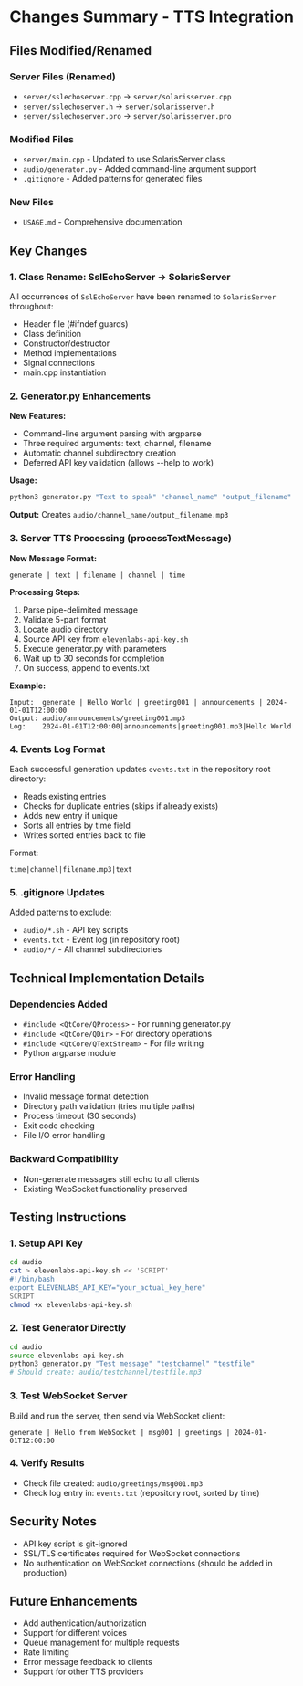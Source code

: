 # Changes Summary - TTS Integration

## Files Modified/Renamed

### Server Files (Renamed)
- `server/sslechoserver.cpp` → `server/solarisserver.cpp`
- `server/sslechoserver.h` → `server/solarisserver.h`
- `server/sslechoserver.pro` → `server/solarisserver.pro`

### Modified Files
- `server/main.cpp` - Updated to use SolarisServer class
- `audio/generator.py` - Added command-line argument support
- `.gitignore` - Added patterns for generated files

### New Files
- `USAGE.md` - Comprehensive documentation

## Key Changes

### 1. Class Rename: SslEchoServer → SolarisServer
All occurrences of `SslEchoServer` have been renamed to `SolarisServer` throughout:
- Header file (#ifndef guards)
- Class definition
- Constructor/destructor
- Method implementations
- Signal connections
- main.cpp instantiation

### 2. Generator.py Enhancements
**New Features:**
- Command-line argument parsing with argparse
- Three required arguments: text, channel, filename
- Automatic channel subdirectory creation
- Deferred API key validation (allows --help to work)

**Usage:**
```bash
python3 generator.py "Text to speak" "channel_name" "output_filename"
```

**Output:**
Creates `audio/channel_name/output_filename.mp3`

### 3. Server TTS Processing (processTextMessage)

**New Message Format:**
```
generate | text | filename | channel | time
```

**Processing Steps:**
1. Parse pipe-delimited message
2. Validate 5-part format
3. Locate audio directory
4. Source API key from `elevenlabs-api-key.sh`
5. Execute generator.py with parameters
6. Wait up to 30 seconds for completion
7. On success, append to events.txt

**Example:**
```
Input:  generate | Hello World | greeting001 | announcements | 2024-01-01T12:00:00
Output: audio/announcements/greeting001.mp3
Log:    2024-01-01T12:00:00|announcements|greeting001.mp3|Hello World
```

### 4. Events Log Format
Each successful generation updates `events.txt` in the repository root directory:
- Reads existing entries
- Checks for duplicate entries (skips if already exists)
- Adds new entry if unique
- Sorts all entries by time field
- Writes sorted entries back to file

Format:
```
time|channel|filename.mp3|text
```

### 5. .gitignore Updates
Added patterns to exclude:
- `audio/*.sh` - API key scripts
- `events.txt` - Event log (in repository root)
- `audio/*/` - All channel subdirectories

## Technical Implementation Details

### Dependencies Added
- `#include <QtCore/QProcess>` - For running generator.py
- `#include <QtCore/QDir>` - For directory operations
- `#include <QtCore/QTextStream>` - For file writing
- Python argparse module

### Error Handling
- Invalid message format detection
- Directory path validation (tries multiple paths)
- Process timeout (30 seconds)
- Exit code checking
- File I/O error handling

### Backward Compatibility
- Non-generate messages still echo to all clients
- Existing WebSocket functionality preserved

## Testing Instructions

### 1. Setup API Key
```bash
cd audio
cat > elevenlabs-api-key.sh << 'SCRIPT'
#!/bin/bash
export ELEVENLABS_API_KEY="your_actual_key_here"
SCRIPT
chmod +x elevenlabs-api-key.sh
```

### 2. Test Generator Directly
```bash
cd audio
source elevenlabs-api-key.sh
python3 generator.py "Test message" "testchannel" "testfile"
# Should create: audio/testchannel/testfile.mp3
```

### 3. Test WebSocket Server
Build and run the server, then send via WebSocket client:
```
generate | Hello from WebSocket | msg001 | greetings | 2024-01-01T12:00:00
```

### 4. Verify Results
- Check file created: `audio/greetings/msg001.mp3`
- Check log entry in: `events.txt` (repository root, sorted by time)

## Security Notes
- API key script is git-ignored
- SSL/TLS certificates required for WebSocket connections
- No authentication on WebSocket connections (should be added in production)

## Future Enhancements
- Add authentication/authorization
- Support for different voices
- Queue management for multiple requests
- Rate limiting
- Error message feedback to clients
- Support for other TTS providers
